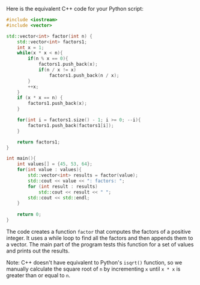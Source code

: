 Here is the equivalent C++ code for your Python script:

```cpp
#include <iostream>
#include <vector>

std::vector<int> factor(int n) {
    std::vector<int> factors1;
    int x = 1;
    while(x * x < n){
        if(n % x == 0){
            factors1.push_back(x);
            if(n / x != x)
                factors1.push_back(n / x);
        }
        ++x;
    }
    if (x * x == n) {
        factors1.push_back(x);
    }

    for(int i = factors1.size() - 1; i >= 0; --i){
        factors1.push_back(factors1[i]);
    }

    return factors1;
}

int main(){
    int values[] = {45, 53, 64};
    for(int value : values){
        std::vector<int> results = factor(value);
        std::cout << value << ": factors: ";
        for (int result : results)
            std::cout << result << " ";
        std::cout << std::endl;
    }
    
    return 0;
}
```

The code creates a function `factor` that computes the factors of a positive integer. It uses a while loop to find all the factors and then appends them to a vector. The main part of the program tests this function for a set of values and prints out the results.

Note: C++ doesn't have equivalent to Python's `isqrt()` function, so we manually calculate the square root of `n` by incrementing `x` until `x * x` is greater than or equal to `n`.
